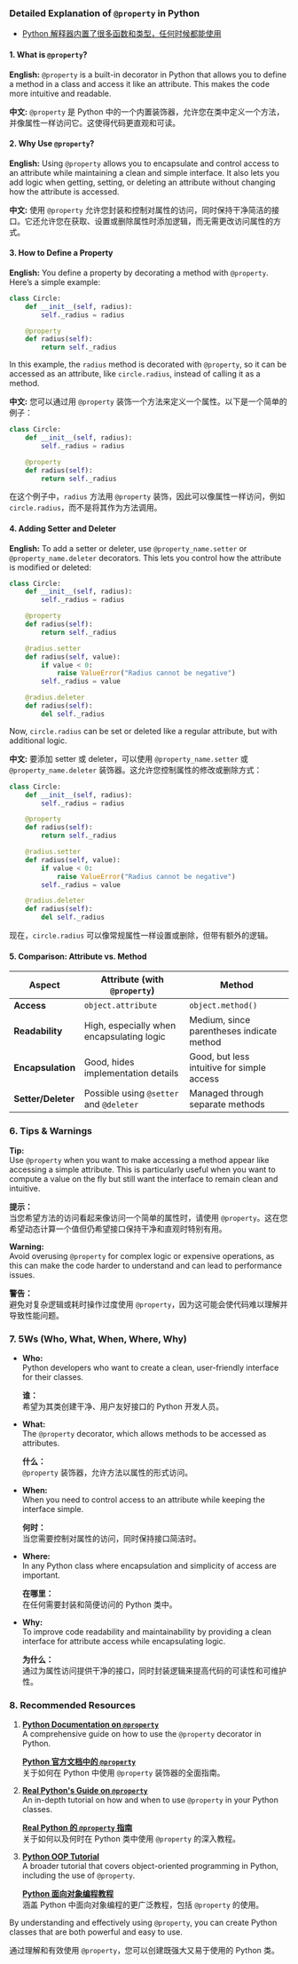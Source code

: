 ### Detailed Explanation of `@property` in Python
- [Python 解释器内置了很多函数和类型，任何时候都能使用](https://docs.python.org/zh-cn/3/library/functions.html#property)

#### 1. What is `@property`?

**English:**
`@property` is a built-in decorator in Python that allows you to define a method in a class and access it like an attribute. This makes the code more intuitive and readable.

**中文:**
`@property` 是 Python 中的一个内置装饰器，允许您在类中定义一个方法，并像属性一样访问它。这使得代码更直观和可读。

#### 2. Why Use `@property`?

**English:**
Using `@property` allows you to encapsulate and control access to an attribute while maintaining a clean and simple interface. It also lets you add logic when getting, setting, or deleting an attribute without changing how the attribute is accessed.

**中文:**
使用 `@property` 允许您封装和控制对属性的访问，同时保持干净简洁的接口。它还允许您在获取、设置或删除属性时添加逻辑，而无需更改访问属性的方式。

#### 3. How to Define a Property

**English:**
You define a property by decorating a method with `@property`. Here’s a simple example:

```python
class Circle:
    def __init__(self, radius):
        self._radius = radius

    @property
    def radius(self):
        return self._radius
```

In this example, the `radius` method is decorated with `@property`, so it can be accessed as an attribute, like `circle.radius`, instead of calling it as a method.

**中文:**
您可以通过用 `@property` 装饰一个方法来定义一个属性。以下是一个简单的例子：

```python
class Circle:
    def __init__(self, radius):
        self._radius = radius

    @property
    def radius(self):
        return self._radius
```

在这个例子中，`radius` 方法用 `@property` 装饰，因此可以像属性一样访问，例如 `circle.radius`，而不是将其作为方法调用。

#### 4. Adding Setter and Deleter

**English:**
To add a setter or deleter, use `@property_name.setter` or `@property_name.deleter` decorators. This lets you control how the attribute is modified or deleted:

```python
class Circle:
    def __init__(self, radius):
        self._radius = radius

    @property
    def radius(self):
        return self._radius

    @radius.setter
    def radius(self, value):
        if value < 0:
            raise ValueError("Radius cannot be negative")
        self._radius = value

    @radius.deleter
    def radius(self):
        del self._radius
```

Now, `circle.radius` can be set or deleted like a regular attribute, but with additional logic.

**中文:**
要添加 setter 或 deleter，可以使用 `@property_name.setter` 或 `@property_name.deleter` 装饰器。这允许您控制属性的修改或删除方式：

```python
class Circle:
    def __init__(self, radius):
        self._radius = radius

    @property
    def radius(self):
        return self._radius

    @radius.setter
    def radius(self, value):
        if value < 0:
            raise ValueError("Radius cannot be negative")
        self._radius = value

    @radius.deleter
    def radius(self):
        del self._radius
```

现在，`circle.radius` 可以像常规属性一样设置或删除，但带有额外的逻辑。

#### 5. Comparison: Attribute vs. Method

| Aspect                   | Attribute (with `@property`)                   | Method                                    |
|--------------------------|------------------------------------------------|-------------------------------------------|
| **Access**               | `object.attribute`                             | `object.method()`                         |
| **Readability**          | High, especially when encapsulating logic      | Medium, since parentheses indicate method |
| **Encapsulation**        | Good, hides implementation details             | Good, but less intuitive for simple access|
| **Setter/Deleter**       | Possible using `@setter` and `@deleter`        | Managed through separate methods          |

### 6. Tips & Warnings

**Tip:**  
Use `@property` when you want to make accessing a method appear like accessing a simple attribute. This is particularly useful when you want to compute a value on the fly but still want the interface to remain clean and intuitive.

**提示：**  
当您希望方法的访问看起来像访问一个简单的属性时，请使用 `@property`。这在您希望动态计算一个值但仍希望接口保持干净和直观时特别有用。

**Warning:**  
Avoid overusing `@property` for complex logic or expensive operations, as this can make the code harder to understand and can lead to performance issues.

**警告：**  
避免对复杂逻辑或耗时操作过度使用 `@property`，因为这可能会使代码难以理解并导致性能问题。

### 7. 5Ws (Who, What, When, Where, Why)

- **Who:**  
  Python developers who want to create a clean, user-friendly interface for their classes.

  **谁：**  
  希望为其类创建干净、用户友好接口的 Python 开发人员。

- **What:**  
  The `@property` decorator, which allows methods to be accessed as attributes.

  **什么：**  
  `@property` 装饰器，允许方法以属性的形式访问。

- **When:**  
  When you need to control access to an attribute while keeping the interface simple.

  **何时：**  
  当您需要控制对属性的访问，同时保持接口简洁时。

- **Where:**  
  In any Python class where encapsulation and simplicity of access are important.

  **在哪里：**  
  在任何需要封装和简便访问的 Python 类中。

- **Why:**  
  To improve code readability and maintainability by providing a clean interface for attribute access while encapsulating logic.

  **为什么：**  
  通过为属性访问提供干净的接口，同时封装逻辑来提高代码的可读性和可维护性。

### 8. Recommended Resources

1. **[Python Documentation on `@property`](https://docs.python.org/3/library/functions.html#property)**  
   A comprehensive guide on how to use the `@property` decorator in Python.

   **[Python 官方文档中的 `@property`](https://docs.python.org/3/library/functions.html#property)**  
   关于如何在 Python 中使用 `@property` 装饰器的全面指南。

2. **[Real Python's Guide on `@property`](https://realpython.com/python-property/)**  
   An in-depth tutorial on how and when to use `@property` in your Python classes.

   **[Real Python 的 `@property` 指南](https://realpython.com/python-property/)**  
   关于如何以及何时在 Python 类中使用 `@property` 的深入教程。

3. **[Python OOP Tutorial](https://realpython.com/python3-object-oriented-programming/)**  
   A broader tutorial that covers object-oriented programming in Python, including the use of `@property`.

   **[Python 面向对象编程教程](https://realpython.com/python3-object-oriented-programming/)**  
   涵盖 Python 中面向对象编程的更广泛教程，包括 `@property` 的使用。

By understanding and effectively using `@property`, you can create Python classes that are both powerful and easy to use.

通过理解和有效使用 `@property`，您可以创建既强大又易于使用的 Python 类。
